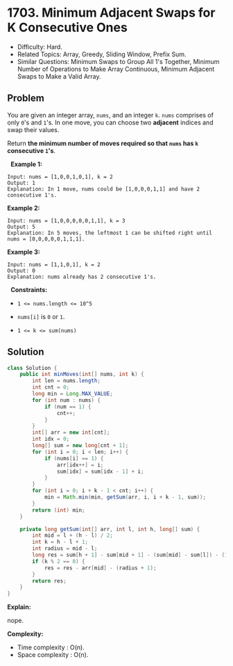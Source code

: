 # 1703. Minimum Adjacent Swaps for K Consecutive Ones

- Difficulty: Hard.
- Related Topics: Array, Greedy, Sliding Window, Prefix Sum.
- Similar Questions: Minimum Swaps to Group All 1's Together, Minimum Number of Operations to Make Array Continuous, Minimum Adjacent Swaps to Make a Valid Array.

## Problem

You are given an integer array, ```nums```, and an integer ```k```. ```nums``` comprises of only ```0```'s and ```1```'s. In one move, you can choose two **adjacent** indices and swap their values.

Return **the **minimum** number of moves required so that **```nums```** has **```k```** **consecutive** **```1```**'s**.

 
**Example 1:**

```
Input: nums = [1,0,0,1,0,1], k = 2
Output: 1
Explanation: In 1 move, nums could be [1,0,0,0,1,1] and have 2 consecutive 1's.
```

**Example 2:**

```
Input: nums = [1,0,0,0,0,0,1,1], k = 3
Output: 5
Explanation: In 5 moves, the leftmost 1 can be shifted right until nums = [0,0,0,0,0,1,1,1].
```

**Example 3:**

```
Input: nums = [1,1,0,1], k = 2
Output: 0
Explanation: nums already has 2 consecutive 1's.
```

 
**Constraints:**


	
- ```1 <= nums.length <= 10^5```
	
- ```nums[i]``` is ```0``` or ```1```.
	
- ```1 <= k <= sum(nums)```



## Solution

```java
class Solution {
    public int minMoves(int[] nums, int k) {
        int len = nums.length;
        int cnt = 0;
        long min = Long.MAX_VALUE;
        for (int num : nums) {
            if (num == 1) {
                cnt++;
            }
        }
        int[] arr = new int[cnt];
        int idx = 0;
        long[] sum = new long[cnt + 1];
        for (int i = 0; i < len; i++) {
            if (nums[i] == 1) {
                arr[idx++] = i;
                sum[idx] = sum[idx - 1] + i;
            }
        }
        for (int i = 0; i + k - 1 < cnt; i++) {
            min = Math.min(min, getSum(arr, i, i + k - 1, sum));
        }
        return (int) min;
    }

    private long getSum(int[] arr, int l, int h, long[] sum) {
        int mid = l + (h - l) / 2;
        int k = h - l + 1;
        int radius = mid - l;
        long res = sum[h + 1] - sum[mid + 1] - (sum[mid] - sum[l]) - (1 + radius) * radius;
        if (k % 2 == 0) {
            res = res - arr[mid] - (radius + 1);
        }
        return res;
    }
}
```

**Explain:**

nope.

**Complexity:**

* Time complexity : O(n).
* Space complexity : O(n).
